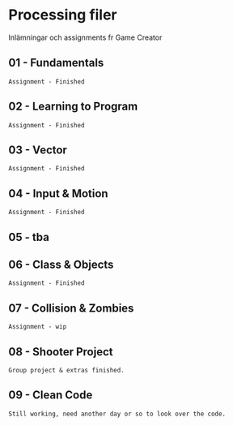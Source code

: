 # Processing filer
Inlämningar och assignments fr Game Creator


## 01 - Fundamentals
	Assignment - Finished

## 02 - Learning to Program
	Assignment - Finished

## 03 - Vector
	Assignment - Finished
	
## 04 - Input & Motion
	Assignment - Finished

## 05 - tba

## 06 - Class & Objects
	Assignment - Finished
	
## 07 - Collision & Zombies
	Assignment - wip
	
## 08 - Shooter Project
	Group project & extras finished.
	
## 09 - Clean Code
	Still working, need another day or so to look over the code.
